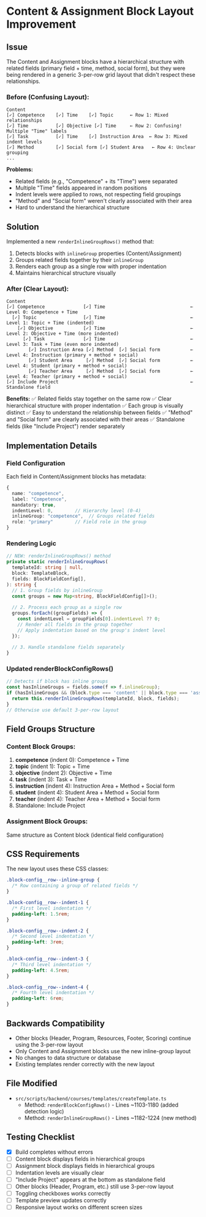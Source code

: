# Content & Assignment Block Layout Improvement

## Issue
The Content and Assignment blocks have a hierarchical structure with related fields (primary field + time, method, social form), but they were being rendered in a generic 3-per-row grid layout that didn't respect these relationships.

### Before (Confusing Layout):
```
Content
[✓] Competence    [✓] Time    [✓] Topic      ← Row 1: Mixed relationships
[✓] Time          [✓] Objective [✓] Time     ← Row 2: Confusing! Multiple "Time" labels
[✓] Task          [✓] Time    [✓] Instruction Area  ← Row 3: Mixed indent levels
[✓] Method        [✓] Social form [✓] Student Area   ← Row 4: Unclear grouping
...
```

**Problems:**
- Related fields (e.g., "Competence" + its "Time") were separated
- Multiple "Time" fields appeared in random positions
- Indent levels were applied to rows, not respecting field groupings
- "Method" and "Social form" weren't clearly associated with their area
- Hard to understand the hierarchical structure

## Solution
Implemented a new `renderInlineGroupRows()` method that:
1. Detects blocks with `inlineGroup` properties (Content/Assignment)
2. Groups related fields together by their `inlineGroup`
3. Renders each group as a single row with proper indentation
4. Maintains hierarchical structure visually

### After (Clear Layout):
```
Content
[✓] Competence              [✓] Time                               ← Level 0: Competence + Time
  [✓] Topic                 [✓] Time                               ← Level 1: Topic + Time (indented)
    [✓] Objective           [✓] Time                               ← Level 2: Objective + Time (more indented)
      [✓] Task              [✓] Time                               ← Level 3: Task + Time (even more indented)
        [✓] Instruction Area [✓] Method  [✓] Social form           ← Level 4: Instruction (primary + method + social)
        [✓] Student Area     [✓] Method  [✓] Social form           ← Level 4: Student (primary + method + social)
        [✓] Teacher Area     [✓] Method  [✓] Social form           ← Level 4: Teacher (primary + method + social)
[✓] Include Project                                                ← Standalone field
```

**Benefits:**
✅ Related fields stay together on the same row
✅ Clear hierarchical structure with proper indentation
✅ Each group is visually distinct
✅ Easy to understand the relationship between fields
✅ "Method" and "Social form" are clearly associated with their areas
✅ Standalone fields (like "Include Project") render separately

## Implementation Details

### Field Configuration
Each field in Content/Assignment blocks has metadata:
```typescript
{
  name: "competence",
  label: "Competence",
  mandatory: true,
  indentLevel: 0,        // Hierarchy level (0-4)
  inlineGroup: "competence",  // Groups related fields
  role: "primary"        // Field role in the group
}
```

### Rendering Logic
```typescript
// NEW: renderInlineGroupRows() method
private static renderInlineGroupRows(
  templateId: string | null,
  block: TemplateBlock,
  fields: BlockFieldConfig[],
): string {
  // 1. Group fields by inlineGroup
  const groups = new Map<string, BlockFieldConfig[]>();
  
  // 2. Process each group as a single row
  groups.forEach((groupFields) => {
    const indentLevel = groupFields[0].indentLevel ?? 0;
    // Render all fields in the group together
    // Apply indentation based on the group's indent level
  });
  
  // 3. Handle standalone fields separately
}
```

### Updated renderBlockConfigRows()
```typescript
// Detects if block has inline groups
const hasInlineGroups = fields.some(f => f.inlineGroup);
if (hasInlineGroups && (block.type === 'content' || block.type === 'assignment')) {
  return this.renderInlineGroupRows(templateId, block, fields);
}
// Otherwise use default 3-per-row layout
```

## Field Groups Structure

### Content Block Groups:
1. **competence** (indent 0): Competence + Time
2. **topic** (indent 1): Topic + Time
3. **objective** (indent 2): Objective + Time
4. **task** (indent 3): Task + Time
5. **instruction** (indent 4): Instruction Area + Method + Social form
6. **student** (indent 4): Student Area + Method + Social form
7. **teacher** (indent 4): Teacher Area + Method + Social form
8. Standalone: Include Project

### Assignment Block Groups:
Same structure as Content block (identical field configuration)

## CSS Requirements
The new layout uses these CSS classes:
```css
.block-config__row--inline-group {
  /* Row containing a group of related fields */
}

.block-config__row--indent-1 {
  /* First level indentation */
  padding-left: 1.5rem;
}

.block-config__row--indent-2 {
  /* Second level indentation */
  padding-left: 3rem;
}

.block-config__row--indent-3 {
  /* Third level indentation */
  padding-left: 4.5rem;
}

.block-config__row--indent-4 {
  /* Fourth level indentation */
  padding-left: 6rem;
}
```

## Backwards Compatibility
- Other blocks (Header, Program, Resources, Footer, Scoring) continue using the 3-per-row layout
- Only Content and Assignment blocks use the new inline-group layout
- No changes to data structure or database
- Existing templates render correctly with the new layout

## File Modified
- `src/scripts/backend/courses/templates/createTemplate.ts`
  - Method: `renderBlockConfigRows()` - Lines ~1103-1180 (added detection logic)
  - Method: `renderInlineGroupRows()` - Lines ~1182-1224 (new method)

## Testing Checklist
- [x] Build completes without errors
- [ ] Content block displays fields in hierarchical groups
- [ ] Assignment block displays fields in hierarchical groups
- [ ] Indentation levels are visually clear
- [ ] "Include Project" appears at the bottom as standalone field
- [ ] Other blocks (Header, Program, etc.) still use 3-per-row layout
- [ ] Toggling checkboxes works correctly
- [ ] Template preview updates correctly
- [ ] Responsive layout works on different screen sizes
